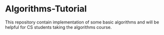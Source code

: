 # Algorithms-Tutorial
This repository contain implementation of some basic algorithms and will be helpful for CS students taking the algorithms course.
